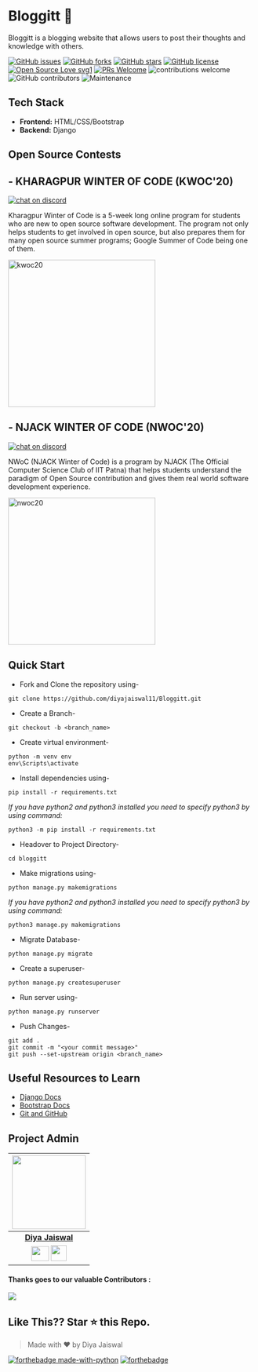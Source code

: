 
# Bloggitt 📝

Bloggitt is a blogging website that allows users to post their thoughts and knowledge with others.

[![GitHub issues](https://img.shields.io/github/issues/diyajaiswal11/Bloggitt)](https://github.com/diyajaiswal11/Bloggitt/issues)
[![GitHub forks](https://img.shields.io/github/forks/diyajaiswal11/Bloggitt)](https://github.com/diyajaiswal11/Bloggitt/network)
[![GitHub stars](https://img.shields.io/github/stars/diyajaiswal11/Bloggitt)](https://github.com/diyajaiswal11/Bloggitt/stargazers)
[![GitHub license](https://img.shields.io/github/license/diyajaiswal11/Bloggitt)](https://github.com/diyajaiswal11/Bloggitt/blob/main/LICENSE)
[![Open Source Love svg1](https://badges.frapsoft.com/os/v1/open-source.svg?v=103)](https://github.com/ellerbrock/open-source-badges/) [![PRs Welcome](https://img.shields.io/badge/PRs-welcome-brightgreen.svg?style=flat-square)](http://makeapullrequest.com) ![contributions welcome](https://img.shields.io/static/v1.svg?label=Contributions&message=Welcome&color=0059b3&style=flat-square) ![GitHub contributors](https://img.shields.io/github/contributors-anon/diyajaiswal11/Bloggitt) ![Maintenance](https://img.shields.io/maintenance/yes/2020)
<br>


## Tech Stack
- **Frontend:** HTML/CSS/Bootstrap
- **Backend:** Django


## Open Source Contests

## - KHARAGPUR WINTER OF CODE (KWOC'20)

[![chat on discord](https://img.shields.io/badge/chat-on%20discord-brightgreen)](https://discord.gg/nmX6yyGY49)

Kharagpur Winter of Code is a 5-week long online program for students who are new to open source software development. The program not only helps students to get involved in open source, but also prepares them for many open source summer programs; Google Summer of Code being one of them.

<div >
<img src="https://kwoc20.kossiitkgp.org/static/media/circle.33e6ce0d.svg" alt="kwoc20" height="300" width="300"/>
  </div>
  
## - NJACK WINTER OF CODE (NWOC'20)

[![chat on discord](https://img.shields.io/badge/chat-on%20discord-brightgreen)](https://discord.gg/eeGR2qvd9y)

NWoC (NJACK Winter of Code) is a program by NJACK (The Official Computer Science Club of IIT Patna) that helps students understand the paradigm of Open Source contribution and gives them real world software development experience.

<div >
<img src="https://njackwinterofcode.github.io/images/nwoc-logo.png" alt="nwoc20" height="300" />
  </div>


## Quick Start

- Fork and Clone the repository using-
```
git clone https://github.com/diyajaiswal11/Bloggitt.git
```
- Create a Branch- 
```
git checkout -b <branch_name>
```
- Create virtual environment-
```
python -m venv env
env\Scripts\activate
```
- Install dependencies using-
```
pip install -r requirements.txt
```
*If you have python2 and python3 installed you need to specify python3 by using command:*
```
python3 -m pip install -r requirements.txt
```

- Headover to Project Directory- 
```
cd bloggitt
```
- Make migrations using-
```
python manage.py makemigrations
```
*If you have python2 and python3 installed you need to specify python3 by using command:*
```
python3 manage.py makemigrations
```

- Migrate Database-
```
python manage.py migrate
```
- Create a superuser-
```
python manage.py createsuperuser
```
- Run server using-
```
python manage.py runserver
```
- Push Changes-
```
git add .
git commit -m "<your commit message>"
git push --set-upstream origin <branch_name>
```



## Useful Resources to Learn

- [Django Docs](https://docs.djangoproject.com/en/3.1/)
- [Bootstrap Docs](https://getbootstrap.com/docs/4.5/getting-started/introduction/)
- [Git and GitHub](https://www.digitalocean.com/community/tutorials/how-to-use-git-a-reference-guide)

## Project Admin

<a href="https://github.com/diyajaiswal11"><img src="https://avatars1.githubusercontent.com/u/48059117?s=460&u=1887b008b26463a4c206beb958fd3db1823685b9&v=4" width=150px height=150px /></a>                                                                                         |
| :------------------------------------------------------------------------------------------------------------------------------------------------------------------------------------------------------------------------------------------------------------------------------------------------------------------------------------------: |
|                                                                       **[Diya Jaiswal](https://www.linkedin.com/in/diyajaiswal11/)**                                                                                                                                        |
| <a href="https://twitter.com/diyajaiswal_11"><img src="https://3.bp.blogspot.com/-NxouMmz2bOY/T8_ac97cesI/AAAAAAAAGg0/e3vY1_bdnbE/s320/Twitter+logo+2012.png" width="36px" height="30px"></a>  <a href="https://www.linkedin.com/in/diyajaiswal11/"><img src="https://image.flaticon.com/icons/png/512/174/174857.png" width="32px" height="32px"></a> |</br>

#### Thanks goes to our valuable Contributors :
<a href="https://github.com/diyajaiswal11/Bloggitt/graphs/contributors">
  <img src="https://contributors-img.web.app/image?repo=diyajaiswal11/Bloggitt" />
</a>

## Like This?? Star ⭐ this Repo.
> Made with ❤️ by Diya Jaiswal

[![forthebadge made-with-python](http://ForTheBadge.com/images/badges/made-with-python.svg)](https://www.python.org/)  [![forthebadge](https://forthebadge.com/images/badges/built-with-love.svg)](https://forthebadge.com)



